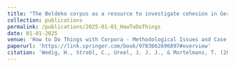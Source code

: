 ```yaml
---
title: "The Beldeko corpus as a resource to investigate cohesion in German learner language: A preliminary analysis of corpus homogeneity."
collection: publications
permalink: /publications/2025-01-01_HowToDoThings
date: 01-01-2025
venue: 'How to Do Things with Corpora - Methodological Issues and Case Studies. Empirical and Theoretical Linguistics. J.B. Metzler.'
paperurl: 'https://link.springer.com/book/9783662696897#overview'
citation: 'Wedig, H., Strobl, C., Ureel, J. J. J., & Mortelmans, T. (2025). The Beldeko corpus as a resource to investigate cohesion in German learner language: A preliminary analysis of corpus homogeneity. In T. Leuschner, J. Barðal, G. Delaby & A. Vajnovszki (Eds.), How to Do Things with Corpora - Methodological Issues and Case Studies. Empirical and Theoretical Linguistics. J.B. Metzler.'
---
```

